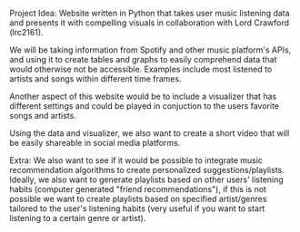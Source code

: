 Project Idea: Website written in Python that takes user music listening data and presents it with compelling visuals in collaboration with Lord Crawford (lrc2161).

We will be taking information from Spotify and other music platform's APIs, and using it to create tables and graphs to easily comprehend data
that would otherwise not be accessible. Examples include most listened to artists and songs within different time frames. 

Another aspect of this website would be to include a visualizer that has different settings and could be played in conjuction to the users
favorite songs and artists. 

Using the data and visualizer, we also want to create a short video that will be easily shareable in social media platforms. 

Extra: We also want to see if it would be possible to integrate music recommendation algorithms to create personalized suggestions/playlists.
Ideally, we also want to generate playlists based on other users' listening habits (computer generated "friend recommendations"), if this is 
not possible we want to create playlists based on specified artist/genres tailored to the user's listening habits (very useful if you want to 
start listening to a certain genre or artist). 
